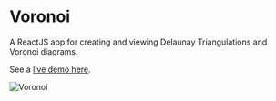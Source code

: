 # Voronoi

A ReactJS app for creating and viewing Delaunay Triangulations and Voronoi diagrams.

See a [live demo here](http://james.schwartz.engineer/voronoi).

![Voronoi](http://james.schwartz.engineer/voronoi/Voronoi.png)
